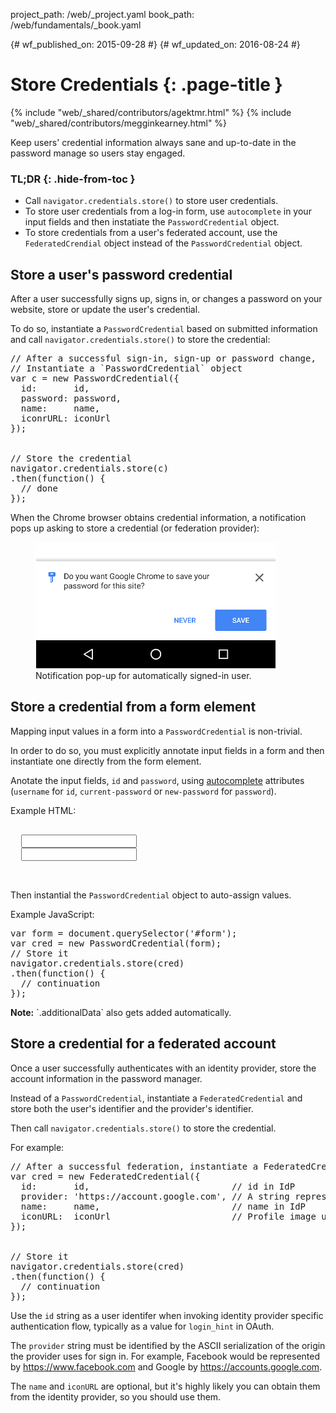 project_path: /web/_project.yaml
book_path: /web/fundamentals/_book.yaml

{# wf_published_on: 2015-09-28 #}
{# wf_updated_on: 2016-08-24 #}

# Store Credentials {: .page-title }

{% include "web/_shared/contributors/agektmr.html" %}
{% include "web/_shared/contributors/megginkearney.html" %}

Keep users' credential information always sane
and up-to-date in the password manage
so users stay engaged.

### TL;DR {: .hide-from-toc }

* Call `navigator.credentials.store()` to store user credentials.
* To store user credentials from a log-in form, use `autocomplete`
in your input fields and then instatiate the `PasswordCredential` object.
* To store credentials from a user's federated account,
use the `FederatedCrendial` object instead of the `PasswordCredential` object.

## Store a user's password credential

After a user successfully signs up,
signs in, or changes a password on your website,
store or update the user's credential.

To do so,
instantiate a `PasswordCredential` based on submitted information and
call `navigator.credentials.store()` to store the credential:

<pre class="prettyprint">
// After a successful sign-in, sign-up or password change,
// Instantiate a `PasswordCredential` object
var c = new PasswordCredential({
  id:       id,
  password: password,
  name:     name,
  iconrURL: iconUrl
});


// Store the credential
navigator.credentials.store(c)
.then(function() {
  // done
});
</pre>

When the Chrome browser obtains credential information,
a notification pops up asking to store a credential
(or federation provider):

<figure>
  <img src="imgs/store-credential.png">
  <figcaption>Notification pop-up for automatically signed-in user.</figcaption>
</figure>

## Store a credential from a form element

Mapping input values in a form into a `PasswordCredential` is non-trivial.

In order to do so,
you must explicitly annotate input fields in a form and
then instantiate one directly from the form element.

Anotate the input fields, `id` and `password`,
using [autocomplete](https://html.spec.whatwg.org/multipage/forms.html#autofill) attributes
(`username` for `id`, `current-password` or `new-password` for `password`).

Example HTML:

<pre class="prettyprint">
<form id="form" method="post">
  <input type="text" name="id" autocomplete="username" />
  <input type="password" name="password" autocomplete="current-password" />
  <input type="hidden" name="csrf_token" value="*****" />
</form>
</pre>

Then instantial the `PasswordCredential` object to auto-assign values.

Example JavaScript:

<pre class="prettyprint">
var form = document.querySelector('#form');
var cred = new PasswordCredential(form);
// Store it
navigator.credentials.store(cred)
.then(function() {
  // continuation
});
</pre>

<aside class="note">
<p><strong>Note:</strong> <span>`.additionalData` also gets added automatically.</span></p>
</aside>

## Store a credential for a federated account

Once a user successfully authenticates with an identity provider,
store the account information in the password manager.

Instead of a `PasswordCredential`,
instantiate a `FederatedCredential`
and store both the user's identifier and the provider's identifier.

Then call `navigator.credentials.store()` to store the credential.

For example:

<pre class="prettyprint">
// After a successful federation, instantiate a FederatedCredential
var cred = new FederatedCredential({
  id:       id,                           // id in IdP
  provider: 'https://account.google.com', // A string representing IdP
  name:     name,                         // name in IdP
  iconURL:  iconUrl                       // Profile image url
});


// Store it
navigator.credentials.store(cred)
.then(function() {
  // continuation
});
</pre>

Use the `id` string as a user identifer
when invoking identity provider specific authentication flow,
typically as a value for `login_hint` in OAuth.

The `provider` string must be identified by the ASCII serialization of the origin
the provider uses for sign in.
For example, Facebook would be represented by https://www.facebook.com and
Google by https://accounts.google.com.

The `name` and `iconURL` are optional,
but it's highly likely you can obtain them from the identity provider,
so you should use them.
